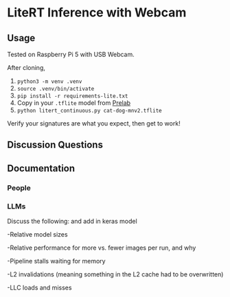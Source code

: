 # LiteRT Inference with Webcam

## Usage

Tested on Raspberry Pi 5 with USB Webcam.

After cloning,

1. `python3 -m venv .venv`
2. `source .venv/bin/activate`
3. `pip install -r requirements-lite.txt`
4. Copy in your `.tflite` model from [Prelab](https://usafa-ece.github.io/ece386-book/b3-devboard/lab-cat-dog.html#pre-lab)
5. `python litert_continuous.py cat-dog-mnv2.tflite`

Verify your signatures are what you expect, then get to work!

## Discussion Questions

## Documentation

### People

### LLMs

Discuss the following: and add in keras model 

-Relative model sizes

-Relative performance for more vs. fewer images per run, and why

-Pipeline stalls waiting for memory

-L2 invalidations (meaning something in the L2 cache had to be overwritten)

-LLC loads and misses
